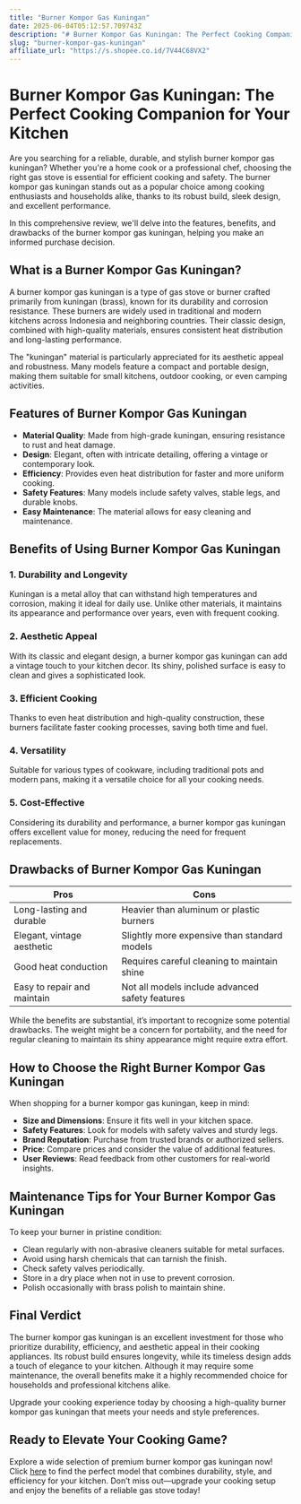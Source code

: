 ```yaml
---
title: "Burner Kompor Gas Kuningan"
date: 2025-06-04T05:12:57.709743Z
description: "# Burner Kompor Gas Kuningan: The Perfect Cooking Companion for Your Kitchen..."
slug: "burner-kompor-gas-kuningan"
affiliate_url: "https://s.shopee.co.id/7V44C68VX2"
---
```

# Burner Kompor Gas Kuningan: The Perfect Cooking Companion for Your Kitchen

Are you searching for a reliable, durable, and stylish burner kompor gas kuningan? Whether you're a home cook or a professional chef, choosing the right gas stove is essential for efficient cooking and safety. The burner kompor gas kuningan stands out as a popular choice among cooking enthusiasts and households alike, thanks to its robust build, sleek design, and excellent performance.

In this comprehensive review, we'll delve into the features, benefits, and drawbacks of the burner kompor gas kuningan, helping you make an informed purchase decision.

## What is a Burner Kompor Gas Kuningan?

A burner kompor gas kuningan is a type of gas stove or burner crafted primarily from kuningan (brass), known for its durability and corrosion resistance. These burners are widely used in traditional and modern kitchens across Indonesia and neighboring countries. Their classic design, combined with high-quality materials, ensures consistent heat distribution and long-lasting performance.

The "kuningan" material is particularly appreciated for its aesthetic appeal and robustness. Many models feature a compact and portable design, making them suitable for small kitchens, outdoor cooking, or even camping activities.

## Features of Burner Kompor Gas Kuningan

- **Material Quality**: Made from high-grade kuningan, ensuring resistance to rust and heat damage.
- **Design**: Elegant, often with intricate detailing, offering a vintage or contemporary look.
- **Efficiency**: Provides even heat distribution for faster and more uniform cooking.
- **Safety Features**: Many models include safety valves, stable legs, and durable knobs.
- **Easy Maintenance**: The material allows for easy cleaning and maintenance.

## Benefits of Using Burner Kompor Gas Kuningan

### 1. Durability and Longevity

Kuningan is a metal alloy that can withstand high temperatures and corrosion, making it ideal for daily use. Unlike other materials, it maintains its appearance and performance over years, even with frequent cooking.

### 2. Aesthetic Appeal

With its classic and elegant design, a burner kompor gas kuningan can add a vintage touch to your kitchen decor. Its shiny, polished surface is easy to clean and gives a sophisticated look.

### 3. Efficient Cooking

Thanks to even heat distribution and high-quality construction, these burners facilitate faster cooking processes, saving both time and fuel.

### 4. Versatility

Suitable for various types of cookware, including traditional pots and modern pans, making it a versatile choice for all your cooking needs.

### 5. Cost-Effective

Considering its durability and performance, a burner kompor gas kuningan offers excellent value for money, reducing the need for frequent replacements.

## Drawbacks of Burner Kompor Gas Kuningan

| Pros                                    | Cons                                              |
|------------------------------------------|---------------------------------------------------|
| Long-lasting and durable               | Heavier than aluminum or plastic burners        |
| Elegant, vintage aesthetic             | Slightly more expensive than standard models    |
| Good heat conduction                   | Requires careful cleaning to maintain shine     |
| Easy to repair and maintain             | Not all models include advanced safety features|

While the benefits are substantial, it’s important to recognize some potential drawbacks. The weight might be a concern for portability, and the need for regular cleaning to maintain its shiny appearance might require extra effort.

## How to Choose the Right Burner Kompor Gas Kuningan

When shopping for a burner kompor gas kuningan, keep in mind:

- **Size and Dimensions**: Ensure it fits well in your kitchen space.
- **Safety Features**: Look for models with safety valves and sturdy legs.
- **Brand Reputation**: Purchase from trusted brands or authorized sellers.
- **Price**: Compare prices and consider the value of additional features.
- **User Reviews**: Read feedback from other customers for real-world insights.

## Maintenance Tips for Your Burner Kompor Gas Kuningan

To keep your burner in pristine condition:

- Clean regularly with non-abrasive cleaners suitable for metal surfaces.
- Avoid using harsh chemicals that can tarnish the finish.
- Check safety valves periodically.
- Store in a dry place when not in use to prevent corrosion.
- Polish occasionally with brass polish to maintain shine.

## Final Verdict

The burner kompor gas kuningan is an excellent investment for those who prioritize durability, efficiency, and aesthetic appeal in their cooking appliances. Its robust build ensures longevity, while its timeless design adds a touch of elegance to your kitchen. Although it may require some maintenance, the overall benefits make it a highly recommended choice for households and professional kitchens alike.

Upgrade your cooking experience today by choosing a high-quality burner kompor gas kuningan that meets your needs and style preferences.

## Ready to Elevate Your Cooking Game?

Explore a wide selection of premium burner kompor gas kuningan now! Click [here](https://s.shopee.co.id/7V44C68VX2) to find the perfect model that combines durability, style, and efficiency for your kitchen. Don’t miss out—upgrade your cooking setup and enjoy the benefits of a reliable gas stove today!